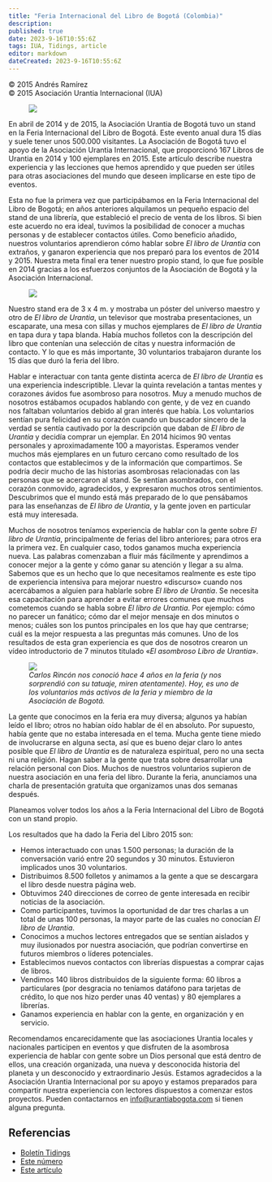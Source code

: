 ```yaml
---
title: "Feria Internacional del Libro de Bogotá (Colombia)"
description: 
published: true
date: 2023-9-16T10:55:6Z
tags: IUA, Tidings, article
editor: markdown
dateCreated: 2023-9-16T10:55:6Z
---
```


<p class="v-card v-sheet theme--light gray lighten-3 px-2">© 2015 Andrés Ramírez<br>© 2015 Asociación Urantia Internacional (IUA)</p>


<figure id="Figure_1" class="image urantiapedia">
<img src="/image/article/IUA_Tidings/Bogota-BF-4.jpg">
</figure>

En abril de 2014 y de 2015, la Asociación Urantia de Bogotá tuvo un stand en la Feria Internacional del Libro de Bogotá. Este evento anual dura 15 días y suele tener unos 500.000 visitantes. La Asociación de Bogotá tuvo el apoyo de la Asociación Urantia Internacional, que proporcionó 167 Libros de Urantia en 2014 y 100 ejemplares en 2015. Este artículo describe nuestra experiencia y las lecciones que hemos aprendido y que pueden ser útiles para otras asociaciones del mundo que deseen implicarse en este tipo de eventos.

Esta no fue la primera vez que participábamos en la Feria Internacional del Libro de Bogotá; en años anteriores alquilamos un pequeño espacio del stand de una librería, que estableció el precio de venta de los libros. Si bien este acuerdo no era ideal, tuvimos la posibilidad de conocer a muchas personas y de establecer contactos útiles. Como beneficio añadido, nuestros voluntarios aprendieron cómo hablar sobre _El libro de Urantia_ con extraños, y ganaron experiencia que nos preparó para los eventos de 2014 y 2015. Nuestra meta final era tener nuestro propio stand, lo que fue posible en 2014 gracias a los esfuerzos conjuntos de la Asociación de Bogotá y la Asociación Internacional.

<figure id="Figure_2" class="image urantiapedia image-style-align-right">
<img src="/image/article/IUA_Tidings/Bogota-BF-6-300x169.jpg">
</figure>

Nuestro stand era de 3 x 4 m. y mostraba un póster del universo maestro y otro de _El libro de Urantia_, un televisor que mostraba presentaciones, un escaparate, una mesa con sillas y muchos ejemplares de _El libro de Urantia_ en tapa dura y tapa blanda. Había muchos folletos con la descripción del libro que contenían una selección de citas y nuestra información de contacto. Y lo que es más importante, 30 voluntarios trabajaron durante los 15 días que duró la feria del libro.

Hablar e interactuar con tanta gente distinta acerca de _El libro de Urantia_ es una experiencia indescriptible. Llevar la quinta revelación a tantas mentes y corazones ávidos fue asombroso para nosotros. Muy a menudo muchos de nosotros estábamos ocupados hablando con gente, y de vez en cuando nos faltaban voluntarios debido al gran interés que había. Los voluntarios sentían pura felicidad en su corazón cuando un buscador sincero de la verdad se sentía cautivado por la descripción que daban de _El libro de Urantia_ y decidía comprar un ejemplar. En 2014 hicimos 90 ventas personales y aproximadamente 100 a mayoristas. Esperamos vender muchos más ejemplares en un futuro cercano como resultado de los contactos que establecimos y de la información que compartimos. Se podría decir mucho de las historias asombrosas relacionadas con las personas que se acercaron al stand. Se sentían asombrados, con el corazón conmovido, agradecidos, y expresaron muchos otros sentimientos. Descubrimos que el mundo está más preparado de lo que pensábamos para las enseñanzas de _El libro de Urantia_, y la gente joven en particular está muy interesada.

Muchos de nosotros teníamos experiencia de hablar con la gente sobre _El libro de Urantia_, principalmente de ferias del libro anteriores; para otros era la primera vez. En cualquier caso, todos ganamos mucha experiencia nueva. Las palabras comenzaban a fluir más fácilmente y aprendimos a conocer mejor a la gente y cómo ganar su atención y llegar a su alma. Sabemos que es un hecho que lo que necesitamos realmente es este tipo de experiencia intensiva para mejorar nuestro «discurso» cuando nos acercábamos a alguien para hablarle sobre _El libro de Urantia_. Se necesita esa capacitación para aprender a evitar errores comunes que muchos cometemos cuando se habla sobre _El libro de Urantia_. Por ejemplo: cómo no parecer un fanático; cómo dar el mejor mensaje en dos minutos o menos; cuáles son los puntos principales en los que hay que centrarse; cuál es la mejor respuesta a las preguntas más comunes. Uno de los resultados de esta gran experiencia es que dos de nosotros crearon un vídeo introductorio de 7 minutos titulado «_El asombroso Libro de Urantia_».

<figure id="Figure_3" class="image urantiapedia image-style-align-right">
<img src="/image/article/IUA_Tidings/Bogota-BF-5-300x169.jpg">
<figcaption><em>Carlos Rincón nos conoció hace 4 años en la feria (y nos sorprendió con su tatuaje, miren atentamente). Hoy, es uno de los voluntarios más activos de la feria y miembro de la Asociación de Bogotá.</em></figcaption>
</figure>

La gente que conocimos en la feria era muy diversa; algunos ya habían leído el libro; otros no habían oído hablar de él en absoluto. Por supuesto, había gente que no estaba interesada en el tema. Mucha gente tiene miedo de involucrarse en alguna secta, así que es bueno dejar claro lo antes posible que _El libro de Urantia_ es de naturaleza espiritual, pero no una secta ni una religión. Hagan saber a la gente que trata sobre desarrollar una relación personal con Dios. Muchos de nuestros voluntarios supieron de nuestra asociación en una feria del libro. Durante la feria, anunciamos una charla de presentación gratuita que organizamos unas dos semanas después.

Planeamos volver todos los años a la Feria Internacional del Libro de Bogotá con un stand propio.

Los resultados que ha dado la Feria del Libro 2015 son:
<br style="clear:both;"/>

- Hemos interactuado con unas 1.500 personas; la duración de la conversación varió entre 20 segundos y 30 minutos. Estuvieron implicados unos 30 voluntarios.
- Distribuimos 8.500 folletos y animamos a la gente a que se descargara el libro desde nuestra página web.
- Obtuvimos 240 direcciones de correo de gente interesada en recibir noticias de la asociación.
- Como participantes, tuvimos la oportunidad de dar tres charlas a un total de unas 100 personas, la mayor parte de las cuales no conocían _El libro de Urantia_.
- Conocimos a muchos lectores entregados que se sentían aislados y muy ilusionados por nuestra asociación, que podrían convertirse en futuros miembros o líderes potenciales.
- Establecimos nuevos contactos con librerías dispuestas a comprar cajas de libros.
- Vendimos 140 libros distribuidos de la siguiente forma: 60 libros a particulares (por desgracia no teníamos datáfono para tarjetas de crédito, lo que nos hizo perder unas 40 ventas) y 80 ejemplares a librerías.
- Ganamos experiencia en hablar con la gente, en organización y en servicio.

Recomendamos encarecidamente que las asociaciones Urantia locales y nacionales participen en eventos y que disfruten de la asombrosa experiencia de hablar con gente sobre un Dios personal que está dentro de ellos, una creación organizada, una nueva y desconocida historia del planeta y un desconocido y extraordinario Jesús. Estamos agradecidos a la Asociación Urantia Internacional por su apoyo y estamos preparados para compartir nuestra experiencia con lectores dispuestos a comenzar estos proyectos. Pueden contactarnos en [info@urantiabogota.com](mailto:info@urantiabogota.com) si tienen alguna pregunta.

## Referencias

- [Boletín Tidings](https://urantia-association.org/acerca-del-boletin-tidings/?lang=es)
- [Este número](https://urantia-association.org/newsletter/tidings-junio-2015/?lang=es)
- [Este artículo](https://urantia-association.org/feria-internacional-del-libro-de-bogota-colombia/?lang=es)

